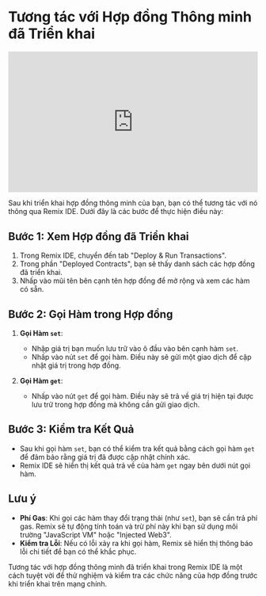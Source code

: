 # Tương tác với Hợp đồng Thông minh đã Triển khai

<div style="position: relative; width: 100%; height: 0; padding-bottom: 56.25%;">
    <iframe src="https://www.youtube.com/embed/e9udS5uiRYA?si=BqpHaZ4mdhlJ-hcu" 
            title="YouTube video player" 
            frameborder="0" 
            allow="accelerometer; autoplay; clipboard-write; encrypted-media; gyroscope; picture-in-picture; web-share" 
            referrerpolicy="strict-origin-when-cross-origin" 
            allowfullscreen 
            style="position: absolute; top: 0; left: 0; width: 100%; height: 100%;">
    </iframe>
</div>

Sau khi triển khai hợp đồng thông minh của bạn, bạn có thể tương tác với nó thông qua Remix IDE. Dưới đây là các bước để thực hiện điều này:

## Bước 1: Xem Hợp đồng đã Triển khai

1. Trong Remix IDE, chuyển đến tab "Deploy & Run Transactions".
2. Trong phần "Deployed Contracts", bạn sẽ thấy danh sách các hợp đồng đã triển khai.
3. Nhấp vào mũi tên bên cạnh tên hợp đồng để mở rộng và xem các hàm có sẵn.

## Bước 2: Gọi Hàm trong Hợp đồng

1. **Gọi Hàm `set`**:
   - Nhập giá trị bạn muốn lưu trữ vào ô đầu vào bên cạnh hàm `set`.
   - Nhấp vào nút `set` để gọi hàm. Điều này sẽ gửi một giao dịch để cập nhật giá trị trong hợp đồng.

2. **Gọi Hàm `get`**:
   - Nhấp vào nút `get` để gọi hàm. Điều này sẽ trả về giá trị hiện tại được lưu trữ trong hợp đồng mà không cần gửi giao dịch.

## Bước 3: Kiểm tra Kết Quả

- Sau khi gọi hàm `set`, bạn có thể kiểm tra kết quả bằng cách gọi hàm `get` để đảm bảo rằng giá trị đã được cập nhật chính xác.
- Remix IDE sẽ hiển thị kết quả trả về của hàm `get` ngay bên dưới nút gọi hàm.

## Lưu ý

- **Phí Gas**: Khi gọi các hàm thay đổi trạng thái (như `set`), bạn sẽ cần trả phí gas. Remix sẽ tự động tính toán và trừ phí này khi bạn sử dụng môi trường "JavaScript VM" hoặc "Injected Web3".
- **Kiểm tra Lỗi**: Nếu có lỗi xảy ra khi gọi hàm, Remix sẽ hiển thị thông báo lỗi chi tiết để bạn có thể khắc phục.

Tương tác với hợp đồng thông minh đã triển khai trong Remix IDE là một cách tuyệt vời để thử nghiệm và kiểm tra các chức năng của hợp đồng trước khi triển khai trên mạng chính.